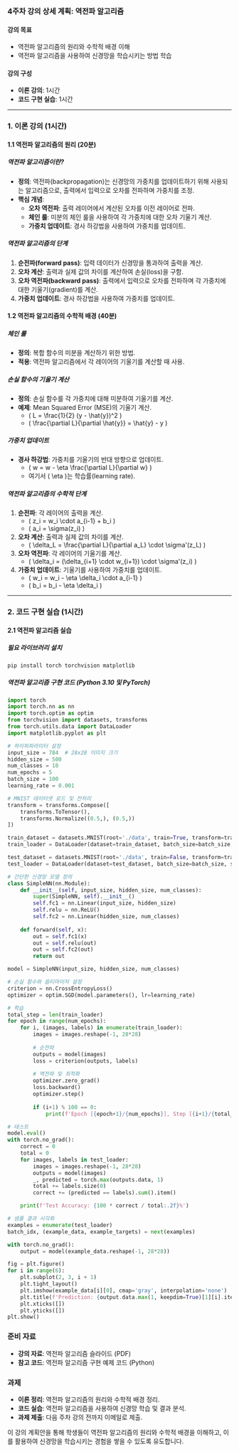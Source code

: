 ### 4주차 강의 상세 계획: 역전파 알고리즘

#### 강의 목표
- 역전파 알고리즘의 원리와 수학적 배경 이해
- 역전파 알고리즘을 사용하여 신경망을 학습시키는 방법 학습

#### 강의 구성
- **이론 강의**: 1시간
- **코드 구현 실습**: 1시간

---

### 1. 이론 강의 (1시간)

#### 1.1 역전파 알고리즘의 원리 (20분)

##### 역전파 알고리즘이란?
- **정의**: 역전파(backpropagation)는 신경망의 가중치를 업데이트하기 위해 사용되는 알고리즘으로, 출력에서 입력으로 오차를 전파하며 가중치를 조정.
- **핵심 개념**:
  - **오차 역전파**: 출력 레이어에서 계산된 오차를 이전 레이어로 전파.
  - **체인 룰**: 미분의 체인 룰을 사용하여 각 가중치에 대한 오차 기울기 계산.
  - **가중치 업데이트**: 경사 하강법을 사용하여 가중치를 업데이트.

##### 역전파 알고리즘의 단계
1. **순전파(forward pass)**: 입력 데이터가 신경망을 통과하여 출력을 계산.
2. **오차 계산**: 출력과 실제 값의 차이를 계산하여 손실(loss)을 구함.
3. **오차 역전파(backward pass)**: 출력에서 입력으로 오차를 전파하며 각 가중치에 대한 기울기(gradient)를 계산.
4. **가중치 업데이트**: 경사 하강법을 사용하여 가중치를 업데이트.

#### 1.2 역전파 알고리즘의 수학적 배경 (40분)

##### 체인 룰
- **정의**: 복합 함수의 미분을 계산하기 위한 방법.
- **적용**: 역전파 알고리즘에서 각 레이어의 기울기를 계산할 때 사용.

##### 손실 함수의 기울기 계산
- **정의**: 손실 함수를 각 가중치에 대해 미분하여 기울기를 계산.
- **예제**: Mean Squared Error (MSE)의 기울기 계산.
  - \( L = \frac{1}{2} (y - \hat{y})^2 \)
  - \( \frac{\partial L}{\partial \hat{y}} = \hat{y} - y \)

##### 가중치 업데이트
- **경사 하강법**: 가중치를 기울기의 반대 방향으로 업데이트.
  - \( w = w - \eta \frac{\partial L}{\partial w} \)
  - 여기서 \( \eta \)는 학습률(learning rate).

##### 역전파 알고리즘의 수학적 단계
1. **순전파**: 각 레이어의 출력을 계산.
   - \( z_i = w_i \cdot a_{i-1} + b_i \)
   - \( a_i = \sigma(z_i) \)
2. **오차 계산**: 출력과 실제 값의 차이를 계산.
   - \( \delta_L = \frac{\partial L}{\partial a_L} \cdot \sigma'(z_L) \)
3. **오차 역전파**: 각 레이어의 기울기를 계산.
   - \( \delta_i = (\delta_{i+1} \cdot w_{i+1}) \cdot \sigma'(z_i) \)
4. **가중치 업데이트**: 기울기를 사용하여 가중치를 업데이트.
   - \( w_i = w_i - \eta \delta_i \cdot a_{i-1} \)
   - \( b_i = b_i - \eta \delta_i \)

---

### 2. 코드 구현 실습 (1시간)

#### 2.1 역전파 알고리즘 실습

##### 필요 라이브러리 설치
```bash
pip install torch torchvision matplotlib
```

##### 역전파 알고리즘 구현 코드 (Python 3.10 및 PyTorch)
```python
import torch
import torch.nn as nn
import torch.optim as optim
from torchvision import datasets, transforms
from torch.utils.data import DataLoader
import matplotlib.pyplot as plt

# 하이퍼파라미터 설정
input_size = 784  # 28x28 이미지 크기
hidden_size = 500
num_classes = 10
num_epochs = 5
batch_size = 100
learning_rate = 0.001

# MNIST 데이터셋 로드 및 전처리
transform = transforms.Compose([
    transforms.ToTensor(),
    transforms.Normalize((0.5,), (0.5,))
])

train_dataset = datasets.MNIST(root='./data', train=True, transform=transform, download=True)
train_loader = DataLoader(dataset=train_dataset, batch_size=batch_size, shuffle=True)

test_dataset = datasets.MNIST(root='./data', train=False, transform=transform)
test_loader = DataLoader(dataset=test_dataset, batch_size=batch_size, shuffle=False)

# 간단한 신경망 모델 정의
class SimpleNN(nn.Module):
    def __init__(self, input_size, hidden_size, num_classes):
        super(SimpleNN, self).__init__()
        self.fc1 = nn.Linear(input_size, hidden_size)
        self.relu = nn.ReLU()
        self.fc2 = nn.Linear(hidden_size, num_classes)
    
    def forward(self, x):
        out = self.fc1(x)
        out = self.relu(out)
        out = self.fc2(out)
        return out

model = SimpleNN(input_size, hidden_size, num_classes)

# 손실 함수와 옵티마이저 설정
criterion = nn.CrossEntropyLoss()
optimizer = optim.SGD(model.parameters(), lr=learning_rate)

# 학습
total_step = len(train_loader)
for epoch in range(num_epochs):
    for i, (images, labels) in enumerate(train_loader):
        images = images.reshape(-1, 28*28)
        
        # 순전파
        outputs = model(images)
        loss = criterion(outputs, labels)
        
        # 역전파 및 최적화
        optimizer.zero_grad()
        loss.backward()
        optimizer.step()
        
        if (i+1) % 100 == 0:
            print(f'Epoch [{epoch+1}/{num_epochs}], Step [{i+1}/{total_step}], Loss: {loss.item():.4f}')

# 테스트
model.eval()
with torch.no_grad():
    correct = 0
    total = 0
    for images, labels in test_loader:
        images = images.reshape(-1, 28*28)
        outputs = model(images)
        _, predicted = torch.max(outputs.data, 1)
        total += labels.size(0)
        correct += (predicted == labels).sum().item()

    print(f'Test Accuracy: {100 * correct / total:.2f}%')

# 샘플 결과 시각화
examples = enumerate(test_loader)
batch_idx, (example_data, example_targets) = next(examples)

with torch.no_grad():
    output = model(example_data.reshape(-1, 28*28))

fig = plt.figure()
for i in range(6):
    plt.subplot(2, 3, i + 1)
    plt.tight_layout()
    plt.imshow(example_data[i][0], cmap='gray', interpolation='none')
    plt.title(f'Prediction: {output.data.max(1, keepdim=True)[1][i].item()}')
    plt.xticks([])
    plt.yticks([])
plt.show()
```

### 준비 자료
- **강의 자료**: 역전파 알고리즘 슬라이드 (PDF)
- **참고 코드**: 역전파 알고리즘 구현 예제 코드 (Python)

### 과제
- **이론 정리**: 역전파 알고리즘의 원리와 수학적 배경 정리.
- **코드 실습**: 역전파 알고리즘을 사용하여 신경망 학습 및 결과 분석.
- **과제 제출**: 다음 주차 강의 전까지 이메일로 제출.

이 강의 계획안을 통해 학생들이 역전파 알고리즘의 원리와 수학적 배경을 이해하고, 이를 활용하여 신경망을 학습시키는 경험을 쌓을 수 있도록 유도합니다.